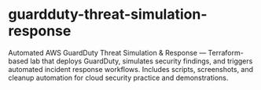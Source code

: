 # guardduty-threat-simulation-response
Automated AWS GuardDuty Threat Simulation &amp; Response — Terraform-based lab that deploys GuardDuty, simulates security findings, and triggers automated incident response workflows. Includes scripts, screenshots, and cleanup automation for cloud security practice and demonstrations.
